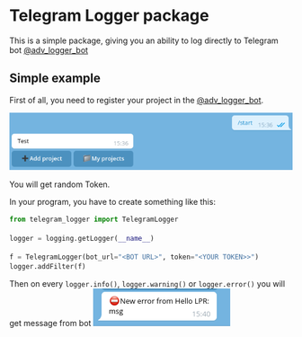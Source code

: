 # Telegram Logger package

This is a simple package, giving you an ability to log directly to Telegram bot [@adv_logger_bot](http://t.me/adv_logger_bot)

## Simple example

First of all, you need to register your project in the [@adv_logger_bot](http://t.me/adv_logger_bot). 

![Bot usage](./images/main_menu.png)

You will get random Token.

In your program, you have to create something like this:

```python
from telegram_logger import TelegramLogger

logger = logging.getLogger(__name__)

f = TelegramLogger(bot_url="<BOT URL>", token="<YOUR TOKEN>>")
logger.addFilter(f)
```

Then on every ```logger.info()```, ```logger.warning()``` or ```logger.error()``` you will get message from bot
![Message example](./images/test_message.png)

